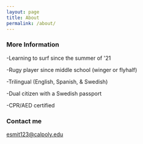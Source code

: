 ```yaml
---
layout: page
title: About
permalink: /about/
---
```


### More Information

-Learning to surf since the summer of '21

-Rugy player since middle school (winger or flyhalf)

-Trilingual (English, Spanish, & Swedish)

-Dual citizen with a Swedish passport

-CPR/AED certified

### Contact me

[esmit123@calpoly.edu](mailto:esmit123@calpoly.edu)

